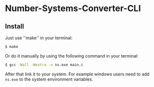 # Number-Systems-Converter-CLI

## Install
Just use ''make'' in your terminal:
````bash
$ make
````

Or do it manually by using the following command in your terminal:
````bash
$ gcc -Wall -Wextra -o ns.exe main.c
````
After that link it to your system. For example windows users need to add ``ns.exe`` to the system environment variables.